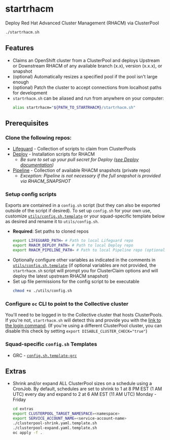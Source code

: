 # startrhacm

Deploy Red Hat Advanced Cluster Management (RHACM) via ClusterPool

```bash
./startrhacm.sh
```

## Features

- Claims an OpenShift cluster from a ClusterPool and deploys Upstream or Downstream RHACM of any available branch (x.x), version (x.x.x), or snapshot
- (optional) Automatically resizes a specified pool if the pool isn't large enough
- (optional) Patch the cluster to accept connections from localhost paths for development
- `startrhacm.sh` can be aliased and run from anywhere on your computer:
  ```bash
  alias startrhacm="${PATH_TO_STARTRHACM}/startrhacm.sh"
  ```

## Prerequisites

### Clone the following repos:

- [Lifeguard](https://github.com/stolostron/lifeguard) - Collection of scripts to claim from ClusterPools
- [Deploy](https://github.com/stolostron/deploy) - Installation scripts for RHACM
  - _Be sure to set up your pull secret for Deploy ([see Deploy documentation](https://github.com/stolostron/deploy#prepare-to-deploy-open-cluster-management-instance-only-do-once))_
- [Pipeline](https://github.com/stolostron/pipeline/) - Collection of available RHACM snapshots (private repo)
  - _Exception: Pipeline is not necessary if the full snapshot is provided via RHACM_SNAPSHOT_

### Setup config scripts

Exports are contained in a `config.sh` script (but they can also be exported outside of the script if desired). To set up `config.sh` for your own use, customize [`utils/config.sh.template`](./utils/config.sh.template) or your squad-specific template below as desired and rename it to `utils/config.sh`.

- **Required**: Set paths to cloned repos
  ```bash
  export LIFEGUARD_PATH= # Path to local Lifeguard repo
  export RHACM_DEPLOY_PATH= # Path to local Deploy repo
  export RHACM_PIPELINE_PATH= # Path to local Pipeline repo (optional only if deploying downstream or RHACM_SNAPSHOT is specified directly)
  ```
- Optionally configure other variables as indicated in the comments in [`utils/config.sh.template`](./utils/config.sh.template) (if optional variables are not provided, the `startrhacm.sh` script will prompt you for ClusterClaim options and will deploy the latest upstream RHACM snapshot)
- Set up file permissions for the config script to be executable
  ```bash
  chmod +x ./utils/config.sh
  ```

### Configure `oc` CLI to point to the Collective cluster

You'll need to be logged in to the Collective cluster that hosts ClusterPools. If you're not, `startrhacm.sh` will detect this and provide you with the [link to the login command](https://oauth-openshift.apps.collective.aws.red-chesterfield.com/oauth/token/request). (If you're using a different ClusterPool cluster, you can disable this check by setting `export DISABLE_CLUSTER_CHECK="true"`)

### Squad-specific `config.sh` Templates

- GRC - [`config.sh.template-grc`](./utils/config.sh.template-grc)

## Extras

- Shrink and/or expand ALL ClusterPool sizes on a schedule using a CronJob. By default, schedules are set to shrink to 1 at 8 PM EST (1 AM UTC) every day and expand to 2 at 6 AM EST (11 AM UTC) Monday - Friday
  ```bash
  cd extras
  export CLUSTERPOOL_TARGET_NAMESPACE=<namespace>
  export SERVICE_ACCOUNT_NAME=<service-account-name>
  ./clusterpool-shrink.yaml.template.sh
  ./clusterpool-expand.yaml.template.sh
  oc apply -f .
  ```
